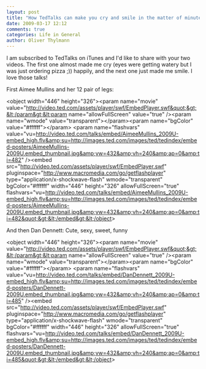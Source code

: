 ```yaml
---
layout: post
title: "How TedTalks can make you cry and smile in the matter of minutes"
date: 2009-03-17 12:12
comments: true
categories: Life in General
author: Oliver Thylmann
---
```






I am subscribed to TedTalks on iTunes and I'd like to share with your two videos. The first one almost made me cry (eyes were getting watery but I was just ordering pizza ;)) happily, and the next one just made me smile. I love those talks!

First Aimee Mullins and her 12 pair of legs:

&lt;object width=&quot;446&quot; height=&quot;326&quot;&gt;&lt;param name=&quot;movie&quot; value=&quot;http://video.ted.com/assets/player/swf/EmbedPlayer.swf&quot;&gt;&lt;/param&gt;&lt;param name=&quot;allowFullScreen&quot; value=&quot;true&quot; /&gt;&lt;param name=&quot;wmode&quot; value=&quot;transparent&quot;&gt;&lt;/param&gt;&lt;param name=&quot;bgColor&quot; value=&quot;#ffffff&quot;&gt;&lt;/param&gt; &lt;param name=&quot;flashvars&quot; value=&quot;vu=http://video.ted.com/talks/embed/AimeeMullins_2009U-embed_high.flv&amp;su=http://images.ted.com/images/ted/tedindex/embed-posters/AimeeMullins-2009U.embed_thumbnail.jpg&amp;vw=432&amp;vh=240&amp;ap=0&amp;ti=482&quot; /&gt;&lt;embed src=&quot;http://video.ted.com/assets/player/swf/EmbedPlayer.swf&quot; pluginspace=&quot;http://www.macromedia.com/go/getflashplayer&quot; type=&quot;application/x-shockwave-flash&quot; wmode=&quot;transparent&quot; bgColor=&quot;#ffffff&quot; width=&quot;446&quot; height=&quot;326&quot; allowFullScreen=&quot;true&quot; flashvars=&quot;vu=http://video.ted.com/talks/embed/AimeeMullins_2009U-embed_high.flv&amp;su=http://images.ted.com/images/ted/tedindex/embed-posters/AimeeMullins-2009U.embed_thumbnail.jpg&amp;vw=432&amp;vh=240&amp;ap=0&amp;ti=482&quot;&gt;&lt;/embed&gt;&lt;/object&gt;

And then Dan Dennett: Cute, sexy, sweet, funny

&lt;object width=&quot;446&quot; height=&quot;326&quot;&gt;&lt;param name=&quot;movie&quot; value=&quot;http://video.ted.com/assets/player/swf/EmbedPlayer.swf&quot;&gt;&lt;/param&gt;&lt;param name=&quot;allowFullScreen&quot; value=&quot;true&quot; /&gt;&lt;param name=&quot;wmode&quot; value=&quot;transparent&quot;&gt;&lt;/param&gt;&lt;param name=&quot;bgColor&quot; value=&quot;#ffffff&quot;&gt;&lt;/param&gt; &lt;param name=&quot;flashvars&quot; value=&quot;vu=http://video.ted.com/talks/embed/DanDennett_2009U-embed_high.flv&amp;su=http://images.ted.com/images/ted/tedindex/embed-posters/DanDennett-2009U.embed_thumbnail.jpg&amp;vw=432&amp;vh=240&amp;ap=0&amp;ti=485&quot; /&gt;&lt;embed src=&quot;http://video.ted.com/assets/player/swf/EmbedPlayer.swf&quot; pluginspace=&quot;http://www.macromedia.com/go/getflashplayer&quot; type=&quot;application/x-shockwave-flash&quot; wmode=&quot;transparent&quot; bgColor=&quot;#ffffff&quot; width=&quot;446&quot; height=&quot;326&quot; allowFullScreen=&quot;true&quot; flashvars=&quot;vu=http://video.ted.com/talks/embed/DanDennett_2009U-embed_high.flv&amp;su=http://images.ted.com/images/ted/tedindex/embed-posters/DanDennett-2009U.embed_thumbnail.jpg&amp;vw=432&amp;vh=240&amp;ap=0&amp;ti=485&quot;&gt;&lt;/embed&gt;&lt;/object&gt;


